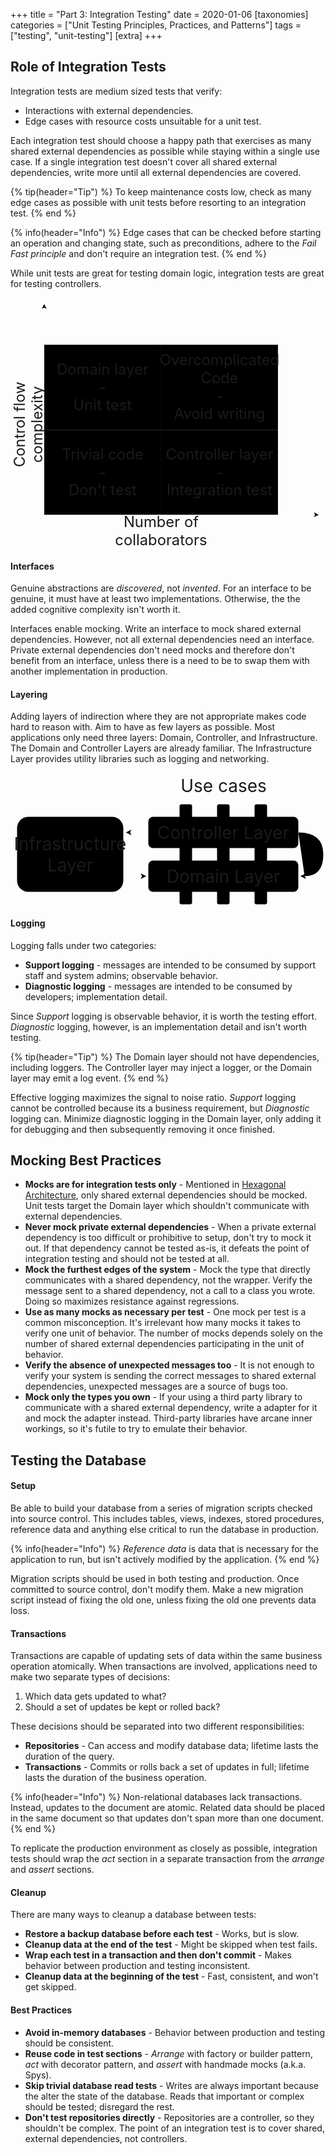 +++
title = "Part 3: Integration Testing"
date = 2020-01-06
[taxonomies]
categories = ["Unit Testing Principles, Practices, and Patterns"]
tags = ["testing", "unit-testing"]
[extra]
+++

## Role of Integration Tests 

Integration tests are medium sized tests that verify:

- Interactions with external dependencies.
- Edge cases with resource costs unsuitable for a unit test.

Each integration test should choose a happy path that exercises as many shared external dependencies 
as possible while staying within a single use case. If a single integration test doesn't cover all 
shared external dependencies, write more until all external dependencies are covered.

{% tip(header="Tip") %}
To keep maintenance costs low, check as many edge cases as possible with unit tests before resorting 
to an integration test.
{% end %}

{% info(header="Info") %}
Edge cases that can be checked before starting an operation and changing state, such as
preconditions, adhere to the *Fail Fast principle* and don't require an integration test. 
{% end %}

While unit tests are great for testing domain logic, integration tests are great for testing 
controllers.

<div class="svg-content">
<?xml version="1.0" encoding="UTF-8"?>
<!DOCTYPE svg PUBLIC "-//W3C//DTD SVG 1.1//EN" "http://www.w3.org/Graphics/SVG/1.1/DTD/svg11.dtd">
<svg xmlns="http://www.w3.org/2000/svg" xmlns:xlink="http://www.w3.org/1999/xlink" version="1.1" width="593px" height="472px" viewBox="-0.5 -0.5 593 472">
  <g>
    <rect x="63" y="88" width="220" height="160" class="outline-text" stroke-width="3" pointer-events="all" />
    <rect x="63" y="248" width="220" height="160" class="outline-text" stroke-width="3" pointer-events="all" />
    <rect x="283" y="88" width="220" height="160" class="outline-text" stroke-width="3" pointer-events="all" />
    <rect x="283" y="248" width="220" height="160" class="outline-text" stroke-width="3" pointer-events="all" />
    <path d="M 63 408 L 572.9 408" class="outline-text" stroke-width="3" stroke-miterlimit="10" pointer-events="stroke" />
    <path d="M 63 408 L 63 18.1" class="outline-text" stroke-width="3" stroke-miterlimit="10" pointer-events="stroke" />
    <path d="M 579.65 408 L 570.65 412.5 L 572.9 408 L 570.65 403.5 Z" class="solid-text" stroke-width="3" stroke-miterlimit="10" pointer-events="all" />
    <path d="M 63 11.35 L 67.5 20.35 L 63 18.1 L 58.5 20.35 Z" class="solid-text" stroke-width="3" stroke-miterlimit="10" pointer-events="all" />
    <foreignObject pointer-events="none" width="100%" height="100%" requiredFeatures="http://www.w3.org/TR/SVG11/feature#Extensibility" style="overflow: visible; text-align: left;">
      <div xmlns="http://www.w3.org/1999/xhtml" style="display: flex; align-items: unsafe center; justify-content: unsafe center; width: 218px; height: 1px; padding-top: 328px; margin-left: 284px;">
        <div style="box-sizing: border-box; font-size: 0px; text-align: center;">
          <div style="display: inline-block; font-size: 28px; line-height: 1.2; pointer-events: all; white-space: normal; overflow-wrap: normal;">
            <font style="font-size: 28px">
              Controller layer
              <br />
              -
              <br />
              Integration test
            </font>
          </div>
        </div>
      </div>
    </foreignObject>
    <foreignObject pointer-events="none" width="100%" height="100%" requiredFeatures="http://www.w3.org/TR/SVG11/feature#Extensibility" style="overflow: visible; text-align: left;">
      <div xmlns="http://www.w3.org/1999/xhtml" style="display: flex; align-items: unsafe center; justify-content: unsafe center; width: 218px; height: 1px; padding-top: 168px; margin-left: 64px;">
        <div style="box-sizing: border-box; font-size: 0px; text-align: center;">
          <div style="display: inline-block; font-size: 28px; line-height: 1.2; pointer-events: all; white-space: normal; overflow-wrap: normal;">
            <font style="font-size: 28px">
              Domain layer
              <br />
              -
              <br />
              Unit test
            </font>
          </div>
        </div>
      </div>
    </foreignObject>
    <foreignObject pointer-events="none" width="100%" height="100%" requiredFeatures="http://www.w3.org/TR/SVG11/feature#Extensibility" style="overflow: visible; text-align: left;">
      <div xmlns="http://www.w3.org/1999/xhtml" style="display: flex; align-items: unsafe center; justify-content: unsafe center; width: 218px; height: 1px; padding-top: 328px; margin-left: 64px;">
        <div style="box-sizing: border-box; font-size: 0px; text-align: center;">
          <div style="display: inline-block; font-size: 28px; line-height: 1.2; pointer-events: all; white-space: normal; overflow-wrap: normal;">
            <font style="font-size: 28px">
              Trivial code
              <br />
              -
              <br />
              Don't test
            </font>
          </div>
        </div>
      </div>
    </foreignObject>
    <foreignObject pointer-events="none" width="100%" height="100%" requiredFeatures="http://www.w3.org/TR/SVG11/feature#Extensibility" style="overflow: visible; text-align: left;">
      <div xmlns="http://www.w3.org/1999/xhtml" style="display: flex; align-items: unsafe center; justify-content: unsafe center; width: 218px; height: 1px; padding-top: 168px; margin-left: 284px;">
        <div style="box-sizing: border-box; font-size: 0px; text-align: center;">
          <div style="display: inline-block; font-size: 28px; line-height: 1.2; pointer-events: all; white-space: normal; overflow-wrap: normal;">
            <font style="font-size: 28px">
              Overcomplicated Code
              <br />
              -
              <br />
              Avoid writing
            </font>
          </div>
        </div>
      </div>
    </foreignObject>
    <foreignObject pointer-events="none" width="100%" height="100%" requiredFeatures="http://www.w3.org/TR/SVG11/feature#Extensibility" style="overflow: visible; text-align: left;">
      <div xmlns="http://www.w3.org/1999/xhtml" style="display: flex; align-items: unsafe center; justify-content: unsafe center; width: 298px; height: 1px; padding-top: 438px; margin-left: 134px;">
        <div style="box-sizing: border-box; font-size: 0px; text-align: center;">
          <div style="display: inline-block; font-size: 28px; line-height: 1.2; pointer-events: all; white-space: normal; overflow-wrap: normal;">Number of collaborators</div>
        </div>
      </div>
    </foreignObject>
    <g transform="rotate(-90 33 238)">
      <foreignObject pointer-events="none" width="100%" height="100%" requiredFeatures="http://www.w3.org/TR/SVG11/feature#Extensibility" style="overflow: visible; text-align: left;">
        <div xmlns="http://www.w3.org/1999/xhtml" style="display: flex; align-items: unsafe center; justify-content: unsafe center; width: 298px; height: 1px; padding-top: 238px; margin-left: -116px;">
          <div style="box-sizing: border-box; font-size: 0px; text-align: center;">
            <div style="display: inline-block; font-size: 28px; line-height: 1.2; pointer-events: all; white-space: normal; overflow-wrap: normal;">Control flow complexity</div>
          </div>
        </div>
      </foreignObject>
    </g>
  </g>
  <switch>
    <g requiredFeatures="http://www.w3.org/TR/SVG11/feature#Extensibility" />
    <a transform="translate(0,-5)" xlink:href="https://www.diagrams.net/doc/faq/svg-export-text-problems" target="_blank">
      <text text-anchor="middle" font-size="10px" x="50%" y="100%">Text is not SVG - cannot display</text>
    </a>
  </switch>
</svg>
</div>

#### Interfaces

Genuine abstractions are *discovered*, not *invented*. For an interface to be genuine, it must have 
at least two implementations. Otherwise, the the added cognitive complexity isn't worth it.

Interfaces enable mocking. Write an interface to mock shared external dependencies. 
However, not all external dependencies need an interface. Private external dependencies 
don't need mocks and therefore don't benefit from an interface, unless there is a need to be to swap
them with another implementation in production.

#### Layering

Adding layers of indirection where they are not appropriate makes code hard to reason with. Aim
to have as few layers as possible. Most applications only need three layers: Domain, Controller, and 
Infrastructure. The Domain and Controller Layers are already familiar. The Infrastructure Layer
provides utility libraries such as logging and networking.

<div class="svg-content">
<?xml version="1.0" encoding="UTF-8"?>
<!DOCTYPE svg PUBLIC "-//W3C//DTD SVG 1.1//EN" "http://www.w3.org/Graphics/SVG/1.1/DTD/svg11.dtd">
<svg xmlns="http://www.w3.org/2000/svg" xmlns:xlink="http://www.w3.org/1999/xlink" version="1.1" width="502px" height="212px" viewBox="-0.5 -0.5 502 212">
  <g>
    <rect x="270" y="50" width="20" height="160" rx="3" ry="3" class="background-fill-outline-text" stroke-width="3" pointer-events="all" />
    <rect x="330" y="50" width="20" height="160" rx="3" ry="3" class="background-fill-outline-text" stroke-width="3" pointer-events="all" />
    <rect x="390" y="50" width="20" height="160" rx="3" ry="3" class="background-fill-outline-text" stroke-width="3" pointer-events="all" />
    <path d="M 180 165 Q 180 165 209.9 165" class="outline-text" stroke-width="3" stroke-miterlimit="10" pointer-events="stroke" />
    <path d="M 216.65 165 L 207.65 169.5 L 209.9 165 L 207.65 160.5 Z" class="solid-text" stroke-width="3" stroke-miterlimit="10" pointer-events="all" />
    <rect x="10" y="70" width="170" height="120" rx="18" ry="18" class="outline-text" stroke-width="3" pointer-events="all" />
    <foreignObject pointer-events="none" width="100%" height="100%" requiredFeatures="http://www.w3.org/TR/SVG11/feature#Extensibility" style="overflow: visible; text-align: left;">
      <div xmlns="http://www.w3.org/1999/xhtml" style="display: flex; align-items: unsafe center; justify-content: unsafe center; width: 168px; height: 1px; padding-top: 130px; margin-left: 11px;">
        <div style="box-sizing: border-box; font-size: 0px; text-align: center;">
          <div style="display: inline-block; font-size: 12px; line-height: 1.2; pointer-events: all; white-space: normal; overflow-wrap: normal;">
            <span style="font-size: 28px ; white-space: normal">Infrastructure Layer</span>
          </div>
        </div>
      </div>
    </foreignObject>
    <rect x="220" y="140" width="240" height="50" rx="7.5" ry="7.5" class="background-fill-outline-text" stroke-width="3" pointer-events="all" />
    <foreignObject pointer-events="none" width="100%" height="100%" requiredFeatures="http://www.w3.org/TR/SVG11/feature#Extensibility" style="overflow: visible; text-align: left;">
      <div xmlns="http://www.w3.org/1999/xhtml" style="display: flex; align-items: unsafe center; justify-content: unsafe center; width: 238px; height: 1px; padding-top: 165px; margin-left: 221px;">
        <div style="box-sizing: border-box; font-size: 0px; text-align: center;">
          <div style="display: inline-block; font-size: 12px; line-height: 1.2; pointer-events: all; white-space: normal; overflow-wrap: normal;">
            <span style="font-size: 28px ; white-space: normal">Domain Layer</span>
          </div>
        </div>
      </div>
    </foreignObject>
    <path d="M 220 95 Q 220 95 190.8 95" class="outline-text" stroke-width="3" stroke-miterlimit="10" pointer-events="stroke" />
    <path d="M 184.05 95 L 193.05 90.5 L 190.8 95 L 193.05 99.5 Z" class="solid-text" stroke-width="3" stroke-miterlimit="10" pointer-events="all" />
    <path d="M 460 95 Q 500 95 500 130 Q 500 165 470.1 165" class="outline-text" stroke-width="3" stroke-miterlimit="10" pointer-events="stroke" />
    <path d="M 463.35 165 L 472.35 160.5 L 470.1 165 L 472.35 169.5 Z" class="solid-text" stroke-width="3" stroke-miterlimit="10" pointer-events="all" />
    <rect x="220" y="70" width="240" height="50" rx="7.5" ry="7.5" class="background-fill-outline-text" stroke-width="3" pointer-events="all" />
    <foreignObject pointer-events="none" width="100%" height="100%" requiredFeatures="http://www.w3.org/TR/SVG11/feature#Extensibility" style="overflow: visible; text-align: left;">
      <div xmlns="http://www.w3.org/1999/xhtml" style="display: flex; align-items: unsafe center; justify-content: unsafe center; width: 238px; height: 1px; padding-top: 95px; margin-left: 221px;">
        <div style="box-sizing: border-box; font-size: 0px; text-align: center;">
          <div style="display: inline-block; font-size: 12px; line-height: 1.2; pointer-events: all; white-space: normal; overflow-wrap: normal;">
            <span style="font-size: 28px ; white-space: normal">Controller Layer</span>
          </div>
        </div>
      </div>
    </foreignObject>
    <foreignObject pointer-events="none" width="100%" height="100%" requiredFeatures="http://www.w3.org/TR/SVG11/feature#Extensibility" style="overflow: visible; text-align: left;">
      <div xmlns="http://www.w3.org/1999/xhtml" style="display: flex; align-items: unsafe center; justify-content: unsafe center; width: 1px; height: 1px; padding-top: 20px; margin-left: 340px;">
        <div style="box-sizing: border-box; font-size: 0px; text-align: center;">
          <div style="display: inline-block; font-size: 28px; line-height: 1.2; pointer-events: all; white-space: nowrap;">Use cases</div>
        </div>
      </div>
    </foreignObject>
  </g>
  <switch>
    <g requiredFeatures="http://www.w3.org/TR/SVG11/feature#Extensibility" />
    <a transform="translate(0,-5)" xlink:href="https://www.diagrams.net/doc/faq/svg-export-text-problems" target="_blank">
      <text text-anchor="middle" font-size="10px" x="50%" y="100%">Text is not SVG - cannot display</text>
    </a>
  </switch>
</svg>
</div>

#### Logging

Logging falls under two categories:

- **Support logging** - messages are intended to be consumed by support staff and system admins; 
  observable behavior.
- **Diagnostic logging** - messages are intended to be consumed by developers; implementation 
  detail.

Since *Support* logging is observable behavior, it is worth the testing effort. *Diagnostic* 
logging, however, is an implementation detail and isn't worth testing.

{% tip(header="Tip") %}
The Domain layer should not have dependencies, including loggers. The Controller layer may inject a 
logger, or the Domain layer may emit a log event.
{% end %}

Effective logging maximizes the signal to noise ratio. *Support* logging cannot be controlled 
because its a business requirement, but *Diagnostic* logging can. Minimize diagnostic logging
in the Domain layer, only adding it for debugging and then subsequently removing it once finished.

## Mocking Best Practices

- **Mocks are for integration tests only** - Mentioned in 
  [Hexagonal Architecture](/unit-testing/making_tests_work/#hexagonal-architecture), only shared 
  external dependencies should be mocked. Unit tests target the Domain layer which shouldn't
  communicate with external dependencies.
- **Never mock private external dependencies** - When a private external dependency is too 
  difficult or prohibitive to setup, don't try to mock it out. If that dependency cannot be tested 
  as-is, it defeats the point of integration testing and should not be tested at all.
- **Mock the furthest edges of the system** - Mock the type that directly communicates with a 
  shared dependency, not the wrapper. Verify the message sent to a shared dependency, not a call
  to a class you wrote. Doing so maximizes resistance against regressions.
- **Use as many mocks as necessary per test** -  One mock per test is a common misconception. It's 
  irrelevant how many mocks it takes to verify one unit of behavior. The number of mocks depends
  solely on the number of shared external dependencies participating in the unit of behavior.
- **Verify the absence of unexpected messages too** - It is not enough to verify your system is 
  sending the correct messages to shared external dependencies, unexpected messages are a
  source of bugs too.
- **Mock only the types you own** - If your using a third party library to communicate with a shared
  external dependency, write a adapter for it and mock the adapter instead. Third-party 
  libraries have arcane inner workings, so it's futile to try to emulate their behavior.

## Testing the Database

#### Setup

Be able to build your database from a series of migration scripts checked into source control. This 
includes tables, views, indexes, stored procedures, reference data and anything else critical to 
run the database in production.

{% info(header="Info") %}
*Reference data* is data that is necessary for the application to run, but isn't actively modified 
by the application.
{% end %}

Migration scripts should be used in both testing and production. Once committed to source control,
don't modify them. Make a new migration script instead of fixing the old one, unless fixing the old
one prevents data loss.

#### Transactions

Transactions are capable of updating sets of data within the same business operation atomically. 
When transactions are involved, applications need to make two separate types of decisions:

1. Which data gets updated to what?
2. Should a set of updates be kept or rolled back?

These decisions should be separated into two different responsibilities:

- **Repositories** - Can access and modify database data; lifetime lasts the duration of the query.
- **Transactions** - Commits or rolls back a set of updates in full; lifetime lasts the duration of
  the business operation.

{% info(header="Info") %}
Non-relational databases lack transactions. Instead, updates to the document are atomic. Related 
data should be placed in the same document so that updates don't span more than one document.
{% end %}


To replicate the production environment as closely as possible, integration tests should wrap the 
*act* section in a separate transaction from the *arrange* and *assert* sections.

#### Cleanup

There are many ways to cleanup a database between tests:

- **Restore a backup database before each test** - Works, but is slow.
- **Cleanup data at the end of the test** - Might be skipped when test fails.
- **Wrap each test in a transaction and then don't commit** - Makes behavior between production and 
  testing inconsistent.
- **Cleanup data at the beginning of the test** - Fast, consistent, and won't get skipped.
 
#### Best Practices

- **Avoid in-memory databases** - Behavior between production and testing should be consistent.
- **Reuse code in test sections** - *Arrange* with factory or builder pattern, *act* with decorator
  pattern, and *assert* with handmade mocks (a.k.a. Spys).
- **Skip trivial database read tests** - Writes are always important because the alter the state of
  the database. Reads that important or complex should be tested; disregard the rest.
- **Don't test repositories directly** - Repositories are a controller, so they shouldn't be 
  complex. The point of an integration test is to cover shared, external dependencies, not 
  controllers.
